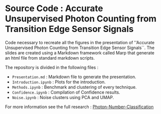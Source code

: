 # Source Code : Accurate Unsupervised Photon Counting from Transition Edge Sensor Signals

Code necessary to recreate all the figures in the presentation of ''Accurate Unsupervised Photon Counting from Transition Edge Sensor Signals``. The slides are created using a Markdown framework called Marp that generate an html file from standard markdown scripts.

The repository is divided in the following files :

- `Presentation.md` : Markdown file to generate the presentation.
- `Introduction.ipynb` : Plots for the introduction.
- `Methods.ipynb` : Benchmark and clustering of every technique.
- `Confidence.ipynb` : Compilation of Confidence results. 
- `Noise.ipynb` : Noise clusters using PCA and UMAP.

For more information see the full research : [Photon-Number-Classification](https://github.com/polyquantique/Photon-Number-Classification)
